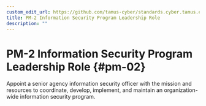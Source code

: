 ```yaml
---
custom_edit_url: https://github.com/tamus-cyber/standards.cyber.tamus.edu/tree/main/content/tamus.edu/TAMUS_profile.xml
title: PM-2 Information Security Program Leadership Role
description: ""
---
```


# PM-2 Information Security Program Leadership Role {#pm-02}

Appoint a senior agency information security officer with the mission and resources to coordinate, develop, implement, and maintain an organization-wide information security program.

